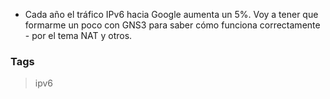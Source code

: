 * Cada año el tráfico IPv6 hacia Google aumenta un 5%.
  Voy a tener que formarme un poco con GNS3 para saber
  cómo funciona correctamente - por el tema NAT y otros.

### Tags
> ipv6
